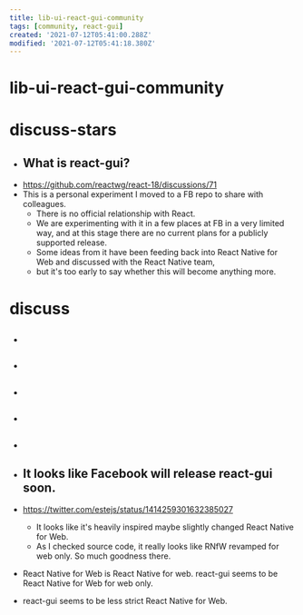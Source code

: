 ```yaml
---
title: lib-ui-react-gui-community
tags: [community, react-gui]
created: '2021-07-12T05:41:00.288Z'
modified: '2021-07-12T05:41:18.380Z'
---
```


# lib-ui-react-gui-community

# discuss-stars

- ## What is react-gui?
- https://github.com/reactwg/react-18/discussions/71
- This is a personal experiment I moved to a FB repo to share with colleagues. 
  - There is no official relationship with React. 
  - We are experimenting with it in a few places at FB in a very limited way, and at this stage there are no current plans for a publicly supported release. 
  - Some ideas from it have been feeding back into React Native for Web and discussed with the React Native team, 
  - but it's too early to say whether this will become anything more.
# discuss
- ## 

- ## 

- ## 

- ## 

- ## 

- ## It looks like Facebook will release react-gui soon. 
- https://twitter.com/estejs/status/1414259301632385027
  - It looks like it's heavily inspired maybe slightly changed React Native for Web.
  - As I checked source code, it really looks like RNfW revamped for web only. So much goodness there.
- React Native for Web is React Native for web. react-gui seems to be React Native for Web for web only.
- react-gui seems to be less strict React Native for Web.
